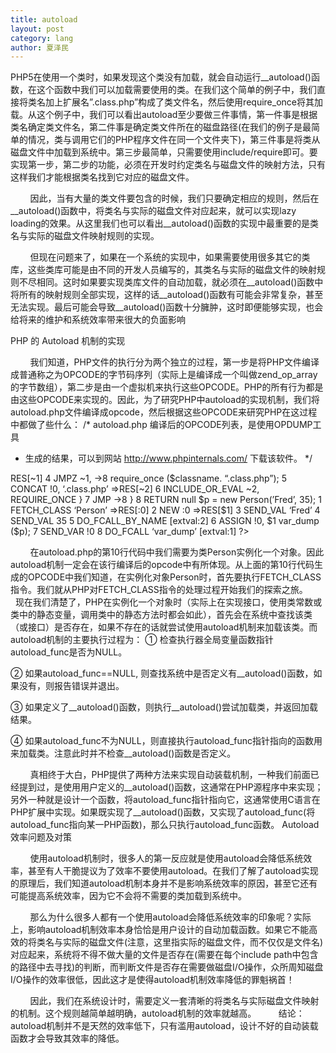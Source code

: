 ```yaml
---
title: autoload
layout: post
category: lang
author: 夏泽民
---
```

PHP5在使用一个类时，如果发现这个类没有加载，就会自动运行__autoload()函数，在这个函数中我们可以加载需要使用的类。在我们这个简单的例子中，我们直接将类名加上扩展名”.class.php”构成了类文件名，然后使用require_once将其加载。从这个例子中，我们可以看出autoload至少要做三件事情，第一件事是根据类名确定类文件名，第二件事是确定类文件所在的磁盘路径(在我们的例子是最简单的情况，类与调用它们的PHP程序文件在同一个文件夹下)，第三件事是将类从磁盘文件中加载到系统中。第三步最简单，只需要使用include/require即可。要实现第一步，第二步的功能，必须在开发时约定类名与磁盘文件的映射方法，只有这样我们才能根据类名找到它对应的磁盘文件。

        因此，当有大量的类文件要包含的时候，我们只要确定相应的规则，然后在__autoload()函数中，将类名与实际的磁盘文件对应起来，就可以实现lazy loading的效果。从这里我们也可以看出__autoload()函数的实现中最重要的是类名与实际的磁盘文件映射规则的实现。

        但现在问题来了，如果在一个系统的实现中，如果需要使用很多其它的类库，这些类库可能是由不同的开发人员编写的，其类名与实际的磁盘文件的映射规则不尽相同。这时如果要实现类库文件的自动加载，就必须在__autoload()函数中将所有的映射规则全部实现，这样的话__autoload()函数有可能会非常复杂，甚至无法实现。最后可能会导致__autoload()函数十分臃肿，这时即便能够实现，也会给将来的维护和系统效率带来很大的负面影响
<!-- more -->
PHP 的 Autoload 机制的实现

        我们知道，PHP文件的执行分为两个独立的过程，第一步是将PHP文件编译成普通称之为OPCODE的字节码序列（实际上是编译成一个叫做zend_op_array的字节数组），第二步是由一个虚拟机来执行这些OPCODE。PHP的所有行为都是由这些OPCODE来实现的。因此，为了研究PHP中autoload的实现机制，我们将autoload.php文件编译成opcode，然后根据这些OPCODE来研究PHP在这过程中都做了些什么：
/* autoload.php 编译后的OPCODE列表，是使用OPDUMP工具
 * 生成的结果，可以到网站 http://www.phpinternals.com/ 下载该软件。
 */
<?php
	// require_once (”Person.php”);
 
	function __autoload ($classname) {
		0  NOP                
		0  RECV                1
		if (!class_exists($classname)) {
			1  SEND_VAR            !0
			2  DO_FCALL            ‘class_exists’ [extval:1]
			3  BOOL_NOT            $0 =>RES[~1]     
			4  JMPZ                ~1, ->8
			require_once ($classname. “.class.php”);
				5  CONCAT              !0, ‘.class.php’ =>RES[~2]     
				6  INCLUDE_OR_EVAL     ~2, REQUIRE_ONCE
		}
		7  JMP                 ->8
	}
		8  RETURN              null
 
	$p = new Person(’Fred’, 35);
		1  FETCH_CLASS         ‘Person’ =>RES[:0]     
		2  NEW                 :0 =>RES[$1]     
		3  SEND_VAL            ‘Fred’
		4  SEND_VAL            35
		5  DO_FCALL_BY_NAME     [extval:2]
		6  ASSIGN              !0, $1
 
	var_dump ($p);
		7  SEND_VAR            !0
		8  DO_FCALL            ‘var_dump’ [extval:1]
?>
        在autoload.php的第10行代码中我们需要为类Person实例化一个对象。因此autoload机制一定会在该行编译后的opcode中有所体现。从上面的第10行代码生成的OPCODE中我们知道，在实例化对象Person时，首先要执行FETCH_CLASS指令。我们就从PHP对FETCH_CLASS指令的处理过程开始我们的探索之旅。
        现在我们清楚了，PHP在实例化一个对象时（实际上在实现接口，使用类常数或类中的静态变量，调用类中的静态方法时都会如此），首先会在系统中查找该类（或接口）是否存在，如果不存在的话就尝试使用autoload机制来加载该类。而autoload机制的主要执行过程为：
① 检查执行器全局变量函数指针autoload_func是否为NULL。

② 如果autoload_func==NULL, 则查找系统中是否定义有__autoload()函数，如果没有，则报告错误并退出。

③ 如果定义了__autoload()函数，则执行__autoload()尝试加载类，并返回加载结果。

④ 如果autoload_func不为NULL，则直接执行autoload_func指针指向的函数用来加载类。注意此时并不检查__autoload()函数是否定义。

        真相终于大白，PHP提供了两种方法来实现自动装载机制，一种我们前面已经提到过，是使用用户定义的__autoload()函数，这通常在PHP源程序中来实现；另外一种就是设计一个函数，将autoload_func指针指向它，这通常使用C语言在PHP扩展中实现。如果既实现了__autoload()函数，又实现了autoload_func(将autoload_func指向某一PHP函数)，那么只执行autoload_func函数。
Autoload 效率问题及对策

        使用autoload机制时，很多人的第一反应就是使用autoload会降低系统效率，甚至有人干脆提议为了效率不要使用autoload。在我们了解了autoload实现的原理后，我们知道autoload机制本身并不是影响系统效率的原因，甚至它还有可能提高系统效率，因为它不会将不需要的类加载到系统中。

        那么为什么很多人都有一个使用autoload会降低系统效率的印象呢？实际上，影响autoload机制效率本身恰恰是用户设计的自动加载函数。如果它不能高效的将类名与实际的磁盘文件(注意，这里指实际的磁盘文件，而不仅仅是文件名)对应起来，系统将不得不做大量的文件是否存在(需要在每个include path中包含的路径中去寻找)的判断，而判断文件是否存在需要做磁盘I/O操作，众所周知磁盘I/O操作的效率很低，因此这才是使得autoload机制效率降低的罪魁祸首！

        因此，我们在系统设计时，需要定义一套清晰的将类名与实际磁盘文件映射的机制。这个规则越简单越明确，autoload机制的效率就越高。
        结论：autoload机制并不是天然的效率低下，只有滥用autoload，设计不好的自动装载函数才会导致其效率的降低。